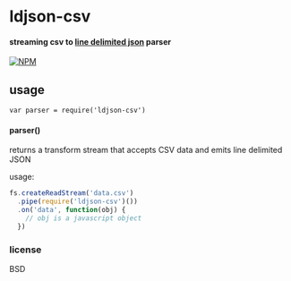 # ldjson-csv

#### streaming csv to [line delimited json](https://en.wikipedia.org/wiki/Line_Delimited_JSON) parser

[![NPM](https://nodei.co/npm/ldjson-csv.png)](https://nodei.co/npm/ldjson-csv/)

## usage

```
var parser = require('ldjson-csv')
```

#### parser()

returns a transform stream that accepts CSV data and emits line delimited JSON

usage:

```js
fs.createReadStream('data.csv')
  .pipe(require('ldjson-csv')())
  .on('data', function(obj) {
    // obj is a javascript object
  })
```

### license

BSD
